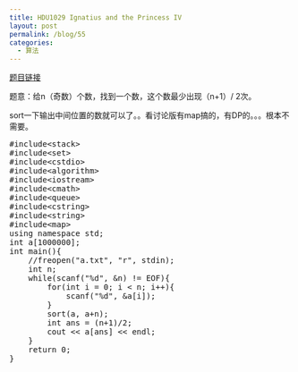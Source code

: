 ```yaml
---
title: HDU1029 Ignatius and the Princess IV
layout: post
permalink: /blog/55
categories:
  - 算法
---
```

<a href="http://acm.hdu.edu.cn/showproblem.php?pid=1029" target="_blank">题目链接</a>

题意：给n（奇数）个数，找到一个数，这个数最少出现（n+1）/ 2次。

sort一下输出中间位置的数就可以了。。看讨论版有map搞的，有DP的。。。根本不需要。

<pre class="brush: cpp; title: ; notranslate" title="">#include&lt;stack&gt;
#include&lt;set&gt;
#include&lt;cstdio&gt;
#include&lt;algorithm&gt;
#include&lt;iostream&gt;
#include&lt;cmath&gt;
#include&lt;queue&gt;
#include&lt;cstring&gt;
#include&lt;string&gt;
#include&lt;map&gt;
using namespace std;
int a[1000000];
int main(){
    //freopen("a.txt", "r", stdin);
    int n;
    while(scanf("%d", &n) != EOF){
        for(int i = 0; i &lt; n; i++){
            scanf("%d", &a[i]);
        }
        sort(a, a+n);
        int ans = (n+1)/2;
        cout &lt;&lt; a[ans] &lt;&lt; endl;
    }
    return 0;
}
</pre>